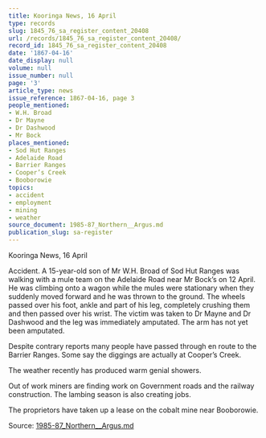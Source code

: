 ```yaml
---
title: Kooringa News, 16 April
type: records
slug: 1845_76_sa_register_content_20408
url: /records/1845_76_sa_register_content_20408/
record_id: 1845_76_sa_register_content_20408
date: '1867-04-16'
date_display: null
volume: null
issue_number: null
page: '3'
article_type: news
issue_reference: 1867-04-16, page 3
people_mentioned:
- W.H. Broad
- Dr Mayne
- Dr Dashwood
- Mr Bock
places_mentioned:
- Sod Hut Ranges
- Adelaide Road
- Barrier Ranges
- Cooper’s Creek
- Booborowie
topics:
- accident
- employment
- mining
- weather
source_document: 1985-87_Northern__Argus.md
publication_slug: sa-register
---
```


Kooringa News, 16 April

Accident.  A 15-year-old son of Mr W.H. Broad of Sod Hut Ranges was walking with a mule team on the Adelaide Road near Mr Bock’s on 12 April.  He was climbing onto a wagon while the mules were stationary when they suddenly moved forward and he was thrown to the ground.  The wheels passed over his foot, ankle and part of his leg, completely crushing them and then passed over his wrist.  The victim was taken to Dr Mayne and Dr Dashwood and the leg was immediately amputated.  The arm has not yet been amputated.

Despite contrary reports many people have passed through en route to the Barrier Ranges.  Some say the diggings are actually at Cooper’s Creek.

The weather recently has produced warm genial showers.

Out of work miners are finding work on Government roads and the railway construction.  The lambing season is also creating jobs.

The proprietors have taken up a lease on the cobalt mine near Booborowie.

Source: [1985-87_Northern__Argus.md](/downloads/markdown/1985-87_Northern__Argus.md)
